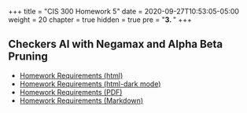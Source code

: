 +++
title = "CIS 300 Homework 5"
date = 2020-09-27T10:53:05-05:00
weight = 20
chapter = true
hidden = true
pre = "<b>3. </b>"
+++

## Checkers AI with Negamax and Alpha Beta Pruning

- [Homework Requirements (html)](/homework/7fjas9348fjjjpwmcqt/hw5.html)
- [Homework Requirements (html-dark mode)](/homework/7fjas9348fjjjpwmcqt/hw5-dark.html)
- [Homework Requirements (PDF)](/homework/7fjas9348fjjjpwmcqt/hw5.pdf)
- [Homework Requirements (Markdown)](/homework/7fjas9348fjjjpwmcqt/hw5.md)